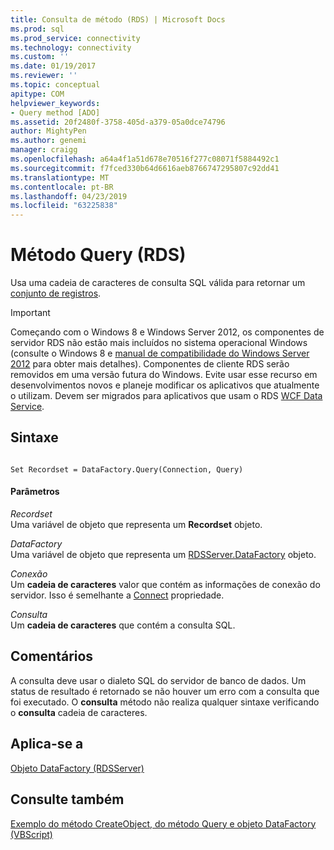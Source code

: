 ```yaml
---
title: Consulta de método (RDS) | Microsoft Docs
ms.prod: sql
ms.prod_service: connectivity
ms.technology: connectivity
ms.custom: ''
ms.date: 01/19/2017
ms.reviewer: ''
ms.topic: conceptual
apitype: COM
helpviewer_keywords:
- Query method [ADO]
ms.assetid: 20f2480f-3758-405d-a379-05a0dce74796
author: MightyPen
ms.author: genemi
manager: craigg
ms.openlocfilehash: a64a4f1a51d678e70516f277c08071f5884492c1
ms.sourcegitcommit: f7fced330b64d6616aeb8766747295807c92dd41
ms.translationtype: MT
ms.contentlocale: pt-BR
ms.lasthandoff: 04/23/2019
ms.locfileid: "63225838"
---
```

# <a name="query-method-rds"></a>Método Query (RDS)
Usa uma cadeia de caracteres de consulta SQL válida para retornar um [conjunto de registros](../../../ado/reference/ado-api/recordset-object-ado.md).  
  
> [!IMPORTANT]
>  Começando com o Windows 8 e Windows Server 2012, os componentes de servidor RDS não estão mais incluídos no sistema operacional Windows (consulte o Windows 8 e [manual de compatibilidade do Windows Server 2012](https://www.microsoft.com/download/details.aspx?id=27416) para obter mais detalhes). Componentes de cliente RDS serão removidos em uma versão futura do Windows. Evite usar esse recurso em desenvolvimentos novos e planeje modificar os aplicativos que atualmente o utilizam. Devem ser migrados para aplicativos que usam o RDS [WCF Data Service](https://go.microsoft.com/fwlink/?LinkId=199565).  
  
## <a name="syntax"></a>Sintaxe  
  
```  
  
Set Recordset = DataFactory.Query(Connection, Query)  
```  
  
#### <a name="parameters"></a>Parâmetros  
 *Recordset*  
 Uma variável de objeto que representa um **Recordset** objeto.  
  
 *DataFactory*  
 Uma variável de objeto que representa um [RDSServer.DataFactory](../../../ado/reference/rds-api/datafactory-object-rdsserver.md) objeto.  
  
 *Conexão*  
 Um **cadeia de caracteres** valor que contém as informações de conexão do servidor. Isso é semelhante a [Connect](../../../ado/reference/rds-api/connect-property-rds.md) propriedade.  
  
 *Consulta*  
 Um **cadeia de caracteres** que contém a consulta SQL.  
  
## <a name="remarks"></a>Comentários  
 A consulta deve usar o dialeto SQL do servidor de banco de dados. Um status de resultado é retornado se não houver um erro com a consulta que foi executado. O **consulta** método não realiza qualquer sintaxe verificando o **consulta** cadeia de caracteres.  
  
## <a name="applies-to"></a>Aplica-se a  
 [Objeto DataFactory (RDSServer)](../../../ado/reference/rds-api/datafactory-object-rdsserver.md)  
  
## <a name="see-also"></a>Consulte também  
 [Exemplo do método CreateObject, do método Query e objeto DataFactory (VBScript)](../../../ado/reference/rds-api/datafactory-object-query-method-and-createobject-method-example-vbscript.md)


